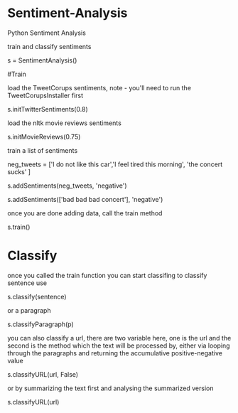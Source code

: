 Sentiment-Analysis
==================

Python Sentiment Analysis

train and classify sentiments

s = SentimentAnalysis()

#Train

load the TweetCorups sentiments, note - you'll need to run the TweetCorupsInstaller first

s.initTwitterSentiments(0.8)


load the nltk movie reviews sentiments

s.initMovieReviews(0.75)

train a list of sentiments

neg_tweets = ['I do not like this car','I feel tired this morning', 'the concert sucks' ]

s.addSentiments(neg_tweets, 'negative')

s.addSentiments(['bad bad bad concert'], 'negative')

once you are done adding data, call the train method

s.train()

# Classify

once you called the train function you can start classifing to classify sentence use

s.classify(sentence)

or a paragraph

s.classifyParagraph(p)

you can also classify a url, there are two variable here, one is the url and the second is the method which the text will be processed by, either via looping through the paragraphs and returning the accumulative positive-negative value

s.classifyURL(url, False)

or by summarizing the text first and analysing the summarized version

s.classifyURL(url)
